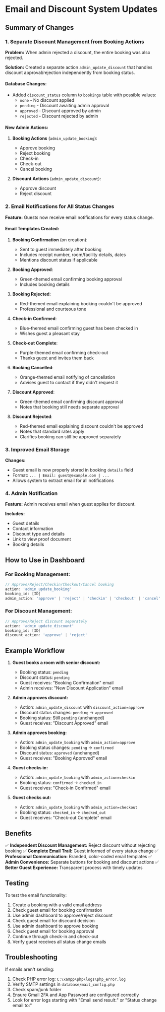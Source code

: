 # Email and Discount System Updates

## Summary of Changes

### 1. Separate Discount Management from Booking Actions

**Problem:** When admin rejected a discount, the entire booking was also rejected.

**Solution:** Created a separate action `admin_update_discount` that handles discount approval/rejection independently from booking status.

#### Database Changes:
- Added `discount_status` column to `bookings` table with possible values:
  - `none` - No discount applied
  - `pending` - Discount awaiting admin approval
  - `approved` - Discount approved by admin
  - `rejected` - Discount rejected by admin

#### New Admin Actions:
1. **Booking Actions** (`admin_update_booking`):
   - Approve booking
   - Reject booking
   - Check-in
   - Check-out
   - Cancel booking

2. **Discount Actions** (`admin_update_discount`):
   - Approve discount
   - Reject discount

### 2. Email Notifications for All Status Changes

**Feature:** Guests now receive email notifications for every status change.

#### Email Templates Created:

1. **Booking Confirmation** (on creation):
   - Sent to guest immediately after booking
   - Includes receipt number, room/facility details, dates
   - Mentions discount status if applicable

2. **Booking Approved**:
   - Green-themed email confirming booking approval
   - Includes booking details

3. **Booking Rejected**:
   - Red-themed email explaining booking couldn't be approved
   - Professional and courteous tone

4. **Check-in Confirmed**:
   - Blue-themed email confirming guest has been checked in
   - Wishes guest a pleasant stay

5. **Check-out Complete**:
   - Purple-themed email confirming check-out
   - Thanks guest and invites them back

6. **Booking Cancelled**:
   - Orange-themed email notifying of cancellation
   - Advises guest to contact if they didn't request it

7. **Discount Approved**:
   - Green-themed email confirming discount approval
   - Notes that booking still needs separate approval

8. **Discount Rejected**:
   - Red-themed email explaining discount couldn't be approved
   - Notes that standard rates apply
   - Clarifies booking can still be approved separately

### 3. Improved Email Storage

**Changes:**
- Guest email is now properly stored in booking `details` field
- Format: `... | Email: guest@example.com | ...`
- Allows system to extract email for all notifications

### 4. Admin Notification

**Feature:** Admin receives email when guest applies for discount.

**Includes:**
- Guest details
- Contact information
- Discount type and details
- Link to view proof document
- Booking details

## How to Use in Dashboard

### For Booking Management:
```javascript
// Approve/Reject/Checkin/Checkout/Cancel booking
action: 'admin_update_booking'
booking_id: [ID]
admin_action: 'approve' | 'reject' | 'checkin' | 'checkout' | 'cancel'
```

### For Discount Management:
```javascript
// Approve/Reject discount separately
action: 'admin_update_discount'
booking_id: [ID]
discount_action: 'approve' | 'reject'
```

## Example Workflow

1. **Guest books a room with senior discount:**
   - Booking status: `pending`
   - Discount status: `pending`
   - Guest receives: "Booking Confirmation" email
   - Admin receives: "New Discount Application" email

2. **Admin approves discount:**
   - Action: `admin_update_discount` with `discount_action=approve`
   - Discount status changes: `pending` → `approved`
   - Booking status: Still `pending` (unchanged)
   - Guest receives: "Discount Approved" email

3. **Admin approves booking:**
   - Action: `admin_update_booking` with `admin_action=approve`
   - Booking status changes: `pending` → `confirmed`
   - Discount status: `approved` (unchanged)
   - Guest receives: "Booking Approved" email

4. **Guest checks in:**
   - Action: `admin_update_booking` with `admin_action=checkin`
   - Booking status: `confirmed` → `checked_in`
   - Guest receives: "Check-in Confirmed" email

5. **Guest checks out:**
   - Action: `admin_update_booking` with `admin_action=checkout`
   - Booking status: `checked_in` → `checked_out`
   - Guest receives: "Check-out Complete" email

## Benefits

✅ **Independent Discount Management:** Reject discount without rejecting booking
✅ **Complete Email Trail:** Guest informed of every status change
✅ **Professional Communication:** Branded, color-coded email templates
✅ **Admin Convenience:** Separate buttons for booking and discount actions
✅ **Better Guest Experience:** Transparent process with timely updates

## Testing

To test the email functionality:
1. Create a booking with a valid email address
2. Check guest email for booking confirmation
3. Use admin dashboard to approve/reject discount
4. Check guest email for discount decision
5. Use admin dashboard to approve booking
6. Check guest email for booking approval
7. Continue through check-in and check-out
8. Verify guest receives all status change emails

## Troubleshooting

If emails aren't sending:
1. Check PHP error log: `C:\xampp\php\logs\php_error.log`
2. Verify SMTP settings in `database/mail_config.php`
3. Check spam/junk folder
4. Ensure Gmail 2FA and App Password are configured correctly
5. Look for error logs starting with "Email send result:" or "Status change email to:"
